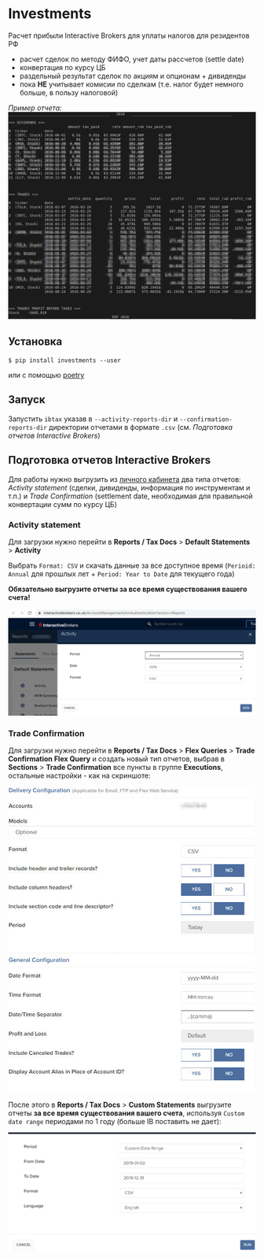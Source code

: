 # Investments
Расчет прибыли Interactive Brokers для уплаты налогов для резидентов РФ

- расчет сделок по методу ФИФО, учет даты рассчетов (settle date)
- конвертация по курсу ЦБ
- раздельный результат сделок по акциям и опционам + дивиденды
- пока **НЕ** учитывает комисии по сделкам (т.е. налог будет немного больше, в пользу налоговой)

*Пример отчета:*
![ibtax report example](./images/ibtax_2016.jpg)

## Установка
```
$ pip install investments --user
```
или с помощью [poetry](https://python-poetry.org/)

## Запуск
Запустить `ibtax` указав в `--activity-reports-dir` и `--confirmation-reports-dir` директории отчетами в формате `.csv` (см. *Подготовка отчетов Interactive Brokers*)

## Подготовка отчетов Interactive Brokers
Для работы нужно выгрузить из [личного кабинета](https://www.interactivebrokers.co.uk/sso/Login) два типа отчетов: *Activity statement* (сделки, дивиденды, информация по инструментам и т.п.) и *Trade Confirmation* (settlement date, необходимая для правильной конвертации сумм по курсу ЦБ)

### Activity statement
Для загрузки нужно перейти в **Reports / Tax Docs** > **Default Statements** > **Activity**

Выбрать `Format: CSV` и скачать данные за все доступное время (`Perioid: Annual` для прошлых лет + `Period: Year to Date` для текущего года)

**Обязательно выгрузите отчеты за все время существования вашего счета!**

![Activity Statement](./images/ib_report_activity.jpg)

### Trade Confirmation

Для загрузки нужно перейти в **Reports / Tax Docs** > **Flex Queries** > **Trade Confirmation Flex Query** и создать новый тип отчетов, выбрав в **Sections** > **Trade Confirmation** все пункты в группе **Executions**, остальные настройки - как на скриншоте:

![Trade Confirmation Flex Query](./images/ib_trade_confirmation_settings.jpg)

После этого в **Reports / Tax Docs** > **Custom Statements** выгрузите отчеты **за все время существования вашего счета**, используя `Custom date range` периодами по 1 году (больше IB поставить не дает):


![Trade Confirmation Statement](./images/ib_report_trade_confirmation.jpg)
